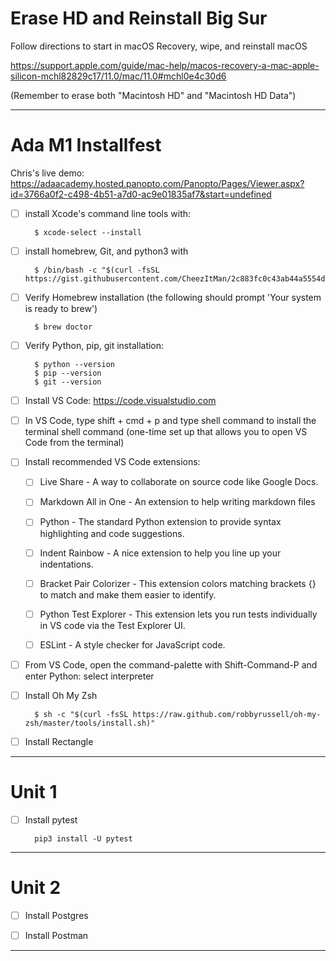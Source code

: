 # Erase HD and Reinstall Big Sur

Follow directions to start in macOS Recovery, wipe, and reinstall macOS

https://support.apple.com/guide/mac-help/macos-recovery-a-mac-apple-silicon-mchl82829c17/11.0/mac/11.0#mchl0e4c30d6

(Remember to erase both "Macintosh HD" and "Macintosh HD Data")

---

# Ada M1 Installfest

Chris's live demo:
https://adaacademy.hosted.panopto.com/Panopto/Pages/Viewer.aspx?id=3766a0f2-c498-4b51-a7d0-ac9e01835af7&start=undefined



- [ ] install Xcode's command line tools with: 

        $ xcode-select --install


- [ ] install homebrew, Git, and python3 with

        $ /bin/bash -c "$(curl -fsSL https://gist.githubusercontent.com/CheezItMan/2c883fc0c43ab44a5554d663995fe92e/raw/12cafa8e8d26c34d3d272c9da9c4402897dd4cca/install_python_apple_m1.bash)"


- [ ] Verify Homebrew installation (the following should prompt 'Your system is ready to brew')

        $ brew doctor 


- [ ] Verify Python, pip, git installation:
  
        $ python --version
        $ pip --version
        $ git --version


- [ ] Install VS Code: https://code.visualstudio.com


- [ ] In VS Code, type shift + cmd + p and type shell command to install the terminal shell command (one-time set up that allows you to open VS Code from the terminal)


- [ ] Install recommended VS Code extensions:
  
  - [ ] Live Share  - A way to collaborate on source code like Google Docs.
  - [ ] Markdown All in One  - An extension to help writing markdown files
  - [ ] Python  - The standard Python extension to provide syntax highlighting and code suggestions.
  - [ ] Indent Rainbow  - A nice extension to help you line up your indentations.
  - [ ] Bracket Pair Colorizer  - This extension colors matching brackets {} to match and make them easier to identify.
  - [ ] Python Test Explorer  - This extension lets you run tests individually in VS code via the Test Explorer UI.
  - [ ] ESLint  - A style checker for JavaScript code.


- [ ] From VS Code, open the command-palette with Shift-Command-P and enter Python: select interpreter


- [ ] Install Oh My Zsh

        $ sh -c "$(curl -fsSL https://raw.github.com/robbyrussell/oh-my-zsh/master/tools/install.sh)"


- [ ] Install Rectangle

---

# Unit 1

- [ ] Install pytest

        pip3 install -U pytest

---


# Unit 2

- [ ] Install Postgres

- [ ] Install Postman

---